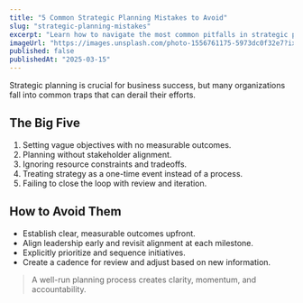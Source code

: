 ```yaml
---
title: "5 Common Strategic Planning Mistakes to Avoid"
slug: "strategic-planning-mistakes"
excerpt: "Learn how to navigate the most common pitfalls in strategic planning and set your team up for success."
imageUrl: "https://images.unsplash.com/photo-1556761175-5973dc0f32e7?ixlib=rb-4.0.3&auto=format&fit=crop&w=800&h=400"
published: false
publishedAt: "2025-03-15"
---
```


Strategic planning is crucial for business success, but many organizations fall into common traps that can derail their efforts.

## The Big Five

1. Setting vague objectives with no measurable outcomes.
2. Planning without stakeholder alignment.
3. Ignoring resource constraints and tradeoffs.
4. Treating strategy as a one-time event instead of a process.
5. Failing to close the loop with review and iteration.

## How to Avoid Them

- Establish clear, measurable outcomes upfront.
- Align leadership early and revisit alignment at each milestone.
- Explicitly prioritize and sequence initiatives.
- Create a cadence for review and adjust based on new information.

> A well-run planning process creates clarity, momentum, and accountability.